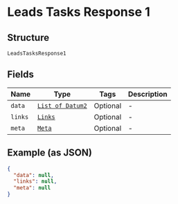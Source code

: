
# Leads Tasks Response 1

## Structure

`LeadsTasksResponse1`

## Fields

| Name | Type | Tags | Description |
|  --- | --- | --- | --- |
| `data` | [`List of Datum2`](../../doc/models/datum-2.md) | Optional | - |
| `links` | [`Links`](../../doc/models/links.md) | Optional | - |
| `meta` | [`Meta`](../../doc/models/meta.md) | Optional | - |

## Example (as JSON)

```json
{
  "data": null,
  "links": null,
  "meta": null
}
```

